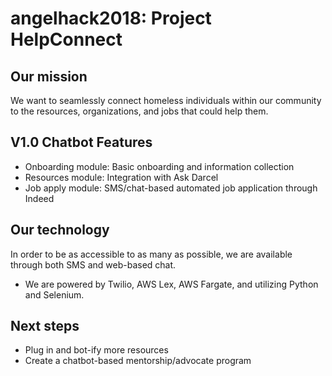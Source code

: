 # angelhack2018: Project HelpConnect

## Our mission
We want to seamlessly connect homeless individuals within our community to the resources, organizations, and jobs that could help them. 

## V1.0 Chatbot Features
* Onboarding module: Basic onboarding and information collection
* Resources module: Integration with Ask Darcel
* Job apply module: SMS/chat-based automated job application through Indeed

## Our technology
In order to be as accessible to as many as possible, we are available through both SMS and web-based chat.
* We are powered by Twilio, AWS Lex, AWS Fargate, and utilizing Python and Selenium.

## Next steps
* Plug in and bot-ify more resources
* Create a chatbot-based mentorship/advocate program
